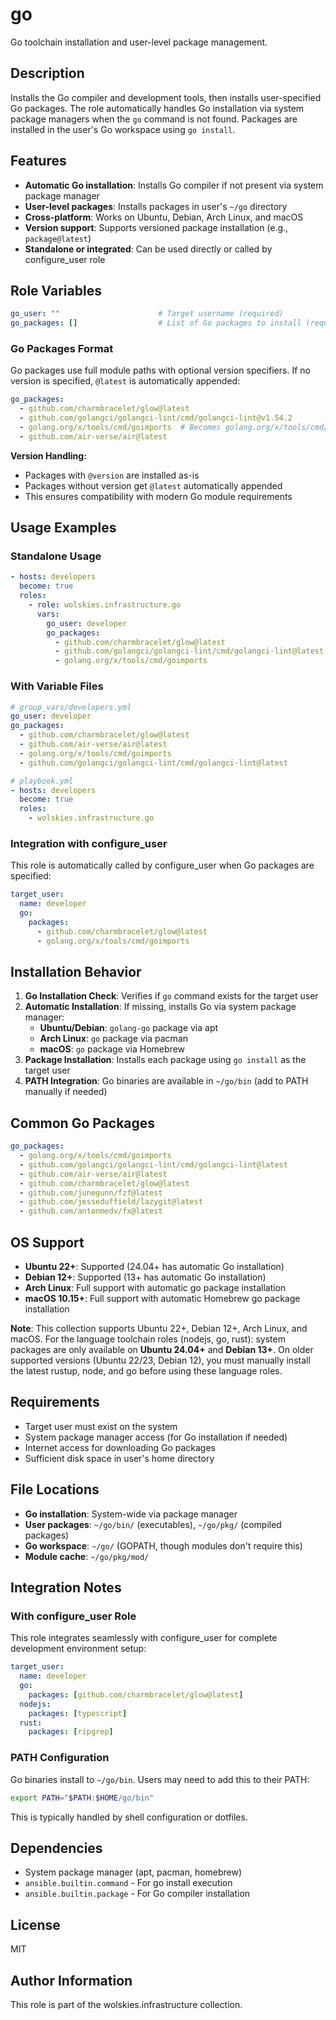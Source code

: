 # go

Go toolchain installation and user-level package management.

## Description

Installs the Go compiler and development tools, then installs user-specified Go packages. The role automatically handles Go installation via system package managers when the `go` command is not found. Packages are installed in the user's Go workspace using `go install`.

## Features

- **Automatic Go installation**: Installs Go compiler if not present via system package manager
- **User-level packages**: Installs packages in user's `~/go` directory
- **Cross-platform**: Works on Ubuntu, Debian, Arch Linux, and macOS
- **Version support**: Supports versioned package installation (e.g., `package@latest`)
- **Standalone or integrated**: Can be used directly or called by configure_user role

## Role Variables

```yaml
go_user: ""                      # Target username (required)
go_packages: []                  # List of Go packages to install (required)
```

### Go Packages Format

Go packages use full module paths with optional version specifiers. If no version is specified, `@latest` is automatically appended:

```yaml
go_packages:
  - github.com/charmbracelet/glow@latest
  - github.com/golangci/golangci-lint/cmd/golangci-lint@v1.54.2
  - golang.org/x/tools/cmd/goimports  # Becomes golang.org/x/tools/cmd/goimports@latest
  - github.com/air-verse/air@latest
```

**Version Handling:**
- Packages with `@version` are installed as-is
- Packages without version get `@latest` automatically appended
- This ensures compatibility with modern Go module requirements

## Usage Examples

### Standalone Usage

```yaml
- hosts: developers
  become: true
  roles:
    - role: wolskies.infrastructure.go
      vars:
        go_user: developer
        go_packages:
          - github.com/charmbracelet/glow@latest
          - github.com/golangci/golangci-lint/cmd/golangci-lint@latest
          - golang.org/x/tools/cmd/goimports
```

### With Variable Files

```yaml
# group_vars/developers.yml
go_user: developer
go_packages:
  - github.com/charmbracelet/glow@latest
  - github.com/air-verse/air@latest
  - golang.org/x/tools/cmd/goimports
  - github.com/golangci/golangci-lint/cmd/golangci-lint@latest

# playbook.yml
- hosts: developers
  become: true
  roles:
    - wolskies.infrastructure.go
```

### Integration with configure_user

This role is automatically called by configure_user when Go packages are specified:

```yaml
target_user:
  name: developer
  go:
    packages:
      - github.com/charmbracelet/glow@latest
      - golang.org/x/tools/cmd/goimports
```

## Installation Behavior

1. **Go Installation Check**: Verifies if `go` command exists for the target user
2. **Automatic Installation**: If missing, installs Go via system package manager:
   - **Ubuntu/Debian**: `golang-go` package via apt
   - **Arch Linux**: `go` package via pacman
   - **macOS**: `go` package via Homebrew
3. **Package Installation**: Installs each package using `go install` as the target user
4. **PATH Integration**: Go binaries are available in `~/go/bin` (add to PATH manually if needed)

## Common Go Packages

```yaml
go_packages:
  - golang.org/x/tools/cmd/goimports
  - github.com/golangci/golangci-lint/cmd/golangci-lint@latest
  - github.com/air-verse/air@latest
  - github.com/charmbracelet/glow@latest
  - github.com/junegunn/fzf@latest
  - github.com/jesseduffield/lazygit@latest
  - github.com/antonmedv/fx@latest
```

## OS Support

- **Ubuntu 22+**: Supported (24.04+ has automatic Go installation)
- **Debian 12+**: Supported (13+ has automatic Go installation)
- **Arch Linux**: Full support with automatic go package installation
- **macOS 10.15+**: Full support with automatic Homebrew go package installation

**Note**: This collection supports Ubuntu 22+, Debian 12+, Arch Linux, and macOS. For the language toolchain roles (nodejs, go, rust): system packages are only available on **Ubuntu 24.04+** and **Debian 13+**. On older supported versions (Ubuntu 22/23, Debian 12), you must manually install the latest rustup, node, and go before using these language roles.

## Requirements

- Target user must exist on the system
- System package manager access (for Go installation if needed)
- Internet access for downloading Go packages
- Sufficient disk space in user's home directory

## File Locations

- **Go installation**: System-wide via package manager
- **User packages**: `~/go/bin/` (executables), `~/go/pkg/` (compiled packages)
- **Go workspace**: `~/go/` (GOPATH, though modules don't require this)
- **Module cache**: `~/go/pkg/mod/`

## Integration Notes

### With configure_user Role
This role integrates seamlessly with configure_user for complete development environment setup:

```yaml
target_user:
  name: developer
  go:
    packages: [github.com/charmbracelet/glow@latest]
  nodejs:
    packages: [typescript]
  rust:
    packages: [ripgrep]
```

### PATH Configuration
Go binaries install to `~/go/bin`. Users may need to add this to their PATH:

```bash
export PATH="$PATH:$HOME/go/bin"
```

This is typically handled by shell configuration or dotfiles.

## Dependencies

- System package manager (apt, pacman, homebrew)
- `ansible.builtin.command` - For go install execution
- `ansible.builtin.package` - For Go compiler installation

## License

MIT

## Author Information

This role is part of the wolskies.infrastructure collection.
